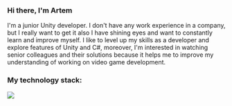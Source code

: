 ### Hi there, I'm Artem
I'm a junior Unity developer. I don't have any work experience in a company, but I really want to get it also I have shining eyes and want to constantly learn and improve myself. I like to level up my skills as a developer and explore features of Unity and C#, moreover, I'm interested in watching senior colleagues and their solutions because it helps me to improve my understanding of working on video game development.


### My technology stack:
<img src="https://img.shields.io/badge/C#-4B0082?style=for-the-badge&logo=C Sharp&logoColor=FFFFFF">
